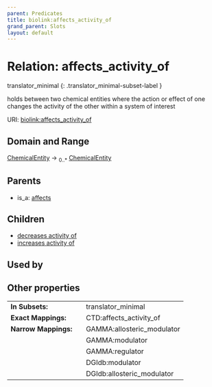 ```yaml
---
parent: Predicates
title: biolink:affects_activity_of
grand_parent: Slots
layout: default
---
```


# Relation: affects_activity_of

translator_minimal
{: .translator_minimal-subset-label }


holds between two chemical entities where the action or effect of one changes the activity of the  other within a system of interest

URI: [biolink:affects_activity_of](https://w3id.org/biolink/vocab/affects_activity_of)

## Domain and Range

[ChemicalEntity](ChemicalEntity.md) ->  <sub>0..\*</sub> [ChemicalEntity](ChemicalEntity.md)

## Parents

 *  is_a: [affects](affects.md)

## Children

 *  [decreases activity of](decreases_activity_of.md)
 *  [increases activity of](increases_activity_of.md)

## Used by


## Other properties

|  |  |  |
| --- | --- | --- |
| **In Subsets:** | | translator_minimal |
| **Exact Mappings:** | | CTD:affects_activity_of |
| **Narrow Mappings:** | | GAMMA:allosteric_modulator |
|  | | GAMMA:modulator |
|  | | GAMMA:regulator |
|  | | DGIdb:modulator |
|  | | DGIdb:allosteric_modulator |

